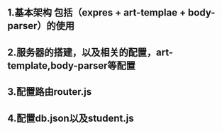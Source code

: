 ## 1.基本架构 包括（expres + art-templae + body-parser）的使用

## 2.服务器的搭建，以及相关的配置，art-template,body-parser等配置

## 3.配置路由router.js

## 4.配置db.json以及student.js